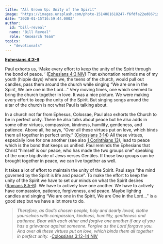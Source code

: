 ```yaml
---
title: "All Grown Up: Unity of the Spirit"
image: "https://images.unsplash.com/photo-1514081618247-f6fdfa22ed86?ixlib=rb-1.2.1&q=85&fm=jpg&crop=entropy&cs=srgb&ixid=eyJhcHBfaWQiOjk2NjF9"
date: "2020-01-15T16:59:44.000Z"
author:
  id: "bill-reveal"
  name: "Bill Reveal"
  role: "Research Team"
topics:
  - "devotionals"
---
```

**[Ephesians 4:3-6][1]**

Paul exhorts us, ‘Make every effort to keep the unity of the Spirit through the bond of peace. ‘ ([Ephesians 4:3 NIV][2]) That exhortation reminds me of my youth (hippie days) where we, the teens of the church, would pull out candles, pass them around the church while singing “We are one in the Spirit, We are one in the Lord...” Very moving times, one which seemed to bring the church together in love. It was a nice picture. We were making every effort to keep the unity of the Spirit. But singing songs around the altar of the church is not what Paul is talking about.

In a church not far from Ephesus, Colossae, Paul also exhorts the Church to be in perfect unity. There he also talks about peace but he also adds in some other virtues, compassion, kindness, humility, gentleness, and patience. Above all, he says, “Over all these virtues put on love, which binds them all together in perfect unity.” ([Colossians 3:14][3]) All these virtues, especially love for one another (see also [1 Corinthians 13][4]), lead to peace which is the bond that keeps us unified. Paul reminds the Ephesians that Christ “himself is our peace, who has made the two groups one” speaking of the once big divide of Jews verses Gentiles. If those two groups can be brought together in peace, we can live together as well.

It takes a lot of effort to maintain the unity of the Spirit. Paul says “the mind governed by the Spirit is life and peace”. To make the effort to keep the unity of the Spirit we have to set our minds on what the Spirit desires ([Romans 8:5-6][5]). We have to actively love one another. We have to actively have compassion, patience, forgiveness, and peace. Maybe lighting candles and singing “We are one in the Spirit, We are One in the Lord...” is a good step but we have a lot more to do.

> _Therefore, as God’s chosen people, holy and dearly loved, clothe yourselves with compassion, kindness, humility, gentleness and patience. Bear with each other and forgive one another if any of you has a grievance against someone. Forgive as the Lord forgave you. And over all these virtues put on love, which binds them all together in perfect unity._ -[Colossians 3:12-14 NIV][3]

[1]: https://www.bible.com/111/eph.4.3-6 "Unity in the Spirit"
[2]: https://www.bible.com/111/eph.4.3 "Make every effort"
[3]: https://www.bible.com/111/col.3.12-14.niv "Perfect Unity"
[4]: https://www.bible.com/111/1co.13 "Above all Love"
[5]: https://www.bible.com/111/rom.8.5-6 "Mind Governed by the Spirit"
